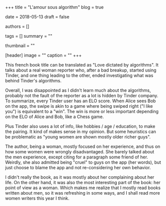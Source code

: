+++
title = "L'amour sous algorithm"
blog = true

date = 2018-05-13
draft = false

authors = []

tags = []
summary = ""

thumbnail = ""

[header]
image = ""
caption = ""
+++

This french book title can be translated as "Love dictated by algorithms". It talks
about a real woman reporter who, after a bad breakup, started using Tinder, and one
thing leading to the other, ended investigating what was behind Tinder's algorithms.

Overall, I was disappointed as I didn't learn much about the algorithms, probably not the fault
of the reporter as a lot is hidden by Tinder company. To summarize, every Tinder user has an ELO score.
When Alice sees Bob on the app, the swipe is akin to a game where being swiped right ("I like you")
is equivalent to a "win". The win is more or less important depending on the ELO of Alice and Bob, like
a Chess game.

Plus Tinder also uses a lot of info, like hobbies / age / education, to make the pairing. It kind of
makes sense in my opinion. But some heuristics can be problematic as "young women are shown mostly older richer guys".

The author, being a woman, mostly focused on her experience, and thus on how some women were wrongly
disadvantaged. She barely talked about the men experience, except citing for a paragraph some friend of her.
Weirdly, she also admitted being "cruel" to guys on the app (her words), but just choose to blame the app
and not re-considering her own behavior.

I didn't really the book, as it was mostly about her complaining about her life. On the other hand, it
was also the most interesting part of the book: her point of view as a woman. Which makes me realize that
I mostly read books written about men, so it was refreshing in some ways, and I shall read more women writers
this year I think.
